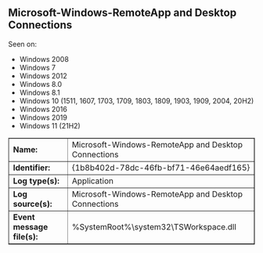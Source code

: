 ## Microsoft-Windows-RemoteApp and Desktop Connections

Seen on:
* Windows 2008
* Windows 7
* Windows 2012
* Windows 8.0
* Windows 8.1
* Windows 10 (1511, 1607, 1703, 1709, 1803, 1809, 1903, 1909, 2004, 20H2)
* Windows 2016
* Windows 2019
* Windows 11 (21H2)

<table border="1" class="docutils">
  <tbody>
    <tr>
      <td><b>Name:</b></td>
      <td>Microsoft-Windows-RemoteApp and Desktop Connections</td>
    </tr>
    <tr>
      <td><b>Identifier:</b></td>
      <td>{1b8b402d-78dc-46fb-bf71-46e64aedf165}</td>
    </tr>
    <tr>
      <td><b>Log type(s):</b></td>
      <td>Application</td>
    </tr>
    <tr>
      <td><b>Log source(s):</b></td>
      <td>Microsoft-Windows-RemoteApp and Desktop Connections</td>
    </tr>
    <tr>
      <td><b>Event message file(s):</b></td>
      <td>%SystemRoot%\system32\TSWorkspace.dll</td>
    </tr>
  </tbody>
</table>

&nbsp;


